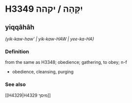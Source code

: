 # H3349 יִקָּהָה / יקהה

## yiqqâhâh

_(yik-kaw-haw' | yik-kaw-HAW | yee-ka-HA)_

### Definition

from the same as H3348; obedience; gathering, to obey; n-f

- obedience, cleansing, purging

### See also

[[H4329|H4329 מיסך]]
